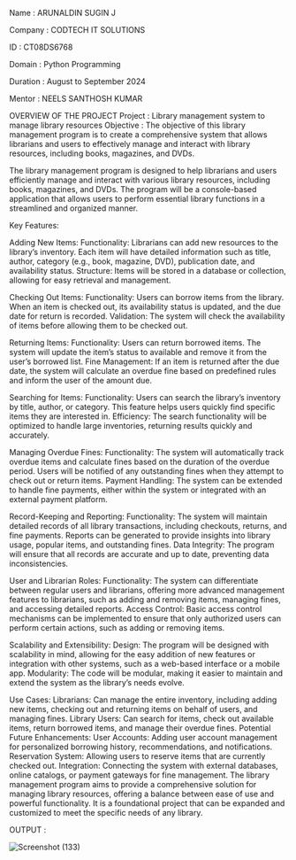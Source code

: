 Name : ARUNALDIN SUGIN J

Company : CODTECH IT SOLUTIONS 

ID : CT08DS6768

Domain : Python Programming

Duration : August to September 2024

Mentor : NEELS SANTHOSH KUMAR

OVERVIEW OF THE PROJECT
Project : Library management system to manage library resources
Objective : The objective of this library management program is to create a comprehensive system that allows librarians and users to effectively manage and interact with library resources, including books, magazines, and DVDs.

The library management program is designed to help librarians and users efficiently manage and interact with various library resources, including books, magazines, and DVDs. The program will be a console-based application that allows users to perform essential library functions in a streamlined and organized manner.

Key Features:

Adding New Items:
Functionality: Librarians can add new resources to the library’s inventory. Each item will have detailed information such as title, author, category (e.g., book, magazine, DVD), publication date, and availability status.
Structure: Items will be stored in a database or collection, allowing for easy retrieval and management.

Checking Out Items:
Functionality: Users can borrow items from the library. When an item is checked out, its availability status is updated, and the due date for return is recorded.
Validation: The system will check the availability of items before allowing them to be checked out.

Returning Items:
Functionality: Users can return borrowed items. The system will update the item’s status to available and remove it from the user’s borrowed list.
Fine Management: If an item is returned after the due date, the system will calculate an overdue fine based on predefined rules and inform the user of the amount due.

Searching for Items:
Functionality: Users can search the library’s inventory by title, author, or category. This feature helps users quickly find specific items they are interested in.
Efficiency: The search functionality will be optimized to handle large inventories, returning results quickly and accurately.

Managing Overdue Fines:
Functionality: The system will automatically track overdue items and calculate fines based on the duration of the overdue period. Users will be notified of any outstanding fines when they attempt to check out or return items.
Payment Handling: The system can be extended to handle fine payments, either within the system or integrated with an external payment platform.

Record-Keeping and Reporting:
Functionality: The system will maintain detailed records of all library transactions, including checkouts, returns, and fine payments. Reports can be generated to provide insights into library usage, popular items, and outstanding fines.
Data Integrity: The program will ensure that all records are accurate and up to date, preventing data inconsistencies.

User and Librarian Roles:
Functionality: The system can differentiate between regular users and librarians, offering more advanced management features to librarians, such as adding and removing items, managing fines, and accessing detailed reports.
Access Control: Basic access control mechanisms can be implemented to ensure that only authorized users can perform certain actions, such as adding or removing items.

Scalability and Extensibility:
Design: The program will be designed with scalability in mind, allowing for the easy addition of new features or integration with other systems, such as a web-based interface or a mobile app.
Modularity: The code will be modular, making it easier to maintain and extend the system as the library’s needs evolve.

Use Cases:
Librarians: Can manage the entire inventory, including adding new items, checking out and returning items on behalf of users, and managing fines.
Library Users: Can search for items, check out available items, return borrowed items, and manage their overdue fines.
Potential Future Enhancements:
User Accounts: Adding user account management for personalized borrowing history, recommendations, and notifications.
Reservation System: Allowing users to reserve items that are currently checked out.
Integration: Connecting the system with external databases, online catalogs, or payment gateways for fine management.
The library management program aims to provide a comprehensive solution for managing library resources, offering a balance between ease of use and powerful functionality. It is a foundational project that can be expanded and customized to meet the specific needs of any library.

OUTPUT :

![Screenshot (133)](https://github.com/user-attachments/assets/4dfb9abe-6e8d-4396-a975-c9eba0cbe54f)
